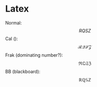 # Latex
Normal:
$$
RQSZ
$$
Cal ():
$$
\mathcal{RQSZ}
$$
Frak (dominating number?):
$$
\mathfrak{RQSZ}
$$
BB (blackboard):
$$
\mathbb{RQSZ}
$$
